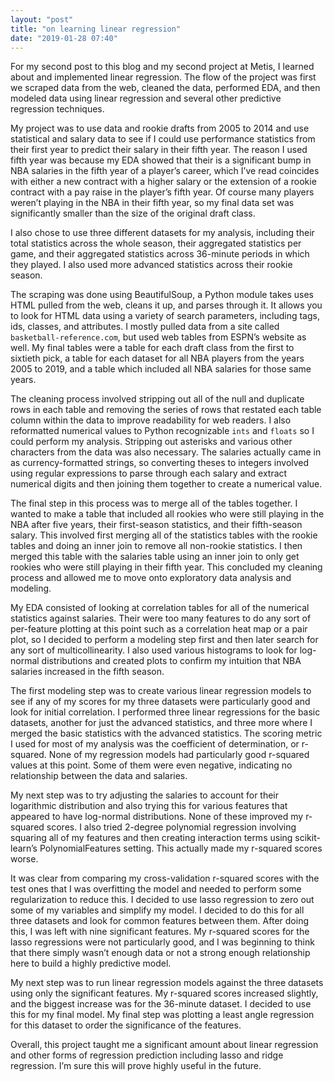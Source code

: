 ```yaml
---
layout: "post"
title: "on learning linear regression"
date: "2019-01-28 07:40"
---
```

For my second post to this blog and my second project at Metis, I learned about and implemented linear regression. The flow of the project was first we scraped data from the web, cleaned the data, performed EDA, and then modeled data using linear regression and several other predictive regression techniques.

My project was to use data and rookie drafts from 2005 to 2014 and use statistical and salary data to see if I could use performance statistics from their first year to predict their salary in their fifth year. The reason I used fifth year was because my EDA showed that their is a significant bump in NBA salaries in the fifth year of a player’s career, which I’ve read coincides with either a new contract with a higher salary or the extension of a rookie contract with a pay raise in the player’s fifth year. Of course many players weren’t playing in the NBA in their fifth year, so my final data set was significantly smaller than the size of the original draft class.

I also chose to use three different datasets for my analysis, including their total statistics across the whole season, their aggregated statistics per game, and their aggregated statistics across 36-minute periods in which they played. I also used more advanced statistics across their rookie season.

The scraping was done using BeautifulSoup, a Python module takes uses HTML pulled from the web, cleans it up, and parses through it. It allows you to look for HTML data using a variety of search parameters, including tags, ids, classes, and attributes. I mostly pulled data from a site called `basketball-reference.com`, but used web tables from ESPN’s website as well. My final tables were a table for each draft class from the first to sixtieth pick, a table for each dataset for all NBA players from the years 2005 to 2019, and a table which included all NBA salaries for those same years.

The cleaning process involved stripping out all of the null and duplicate rows in each table and removing the series of rows that restated each table column within the data to improve readability for web readers. I also reformatted numerical values to Python recognizable `ints` and `floats` so I could perform my analysis. Stripping out asterisks and various other characters from the data was also necessary. The salaries actually came in as currency-formatted strings, so converting theses to integers involved using regular expressions to parse through each salary and extract numerical digits and then joining them together to create a numerical value.

The final step in this process was to merge all of the tables together. I wanted to make a table that included all rookies who were still playing in the NBA after five years, their first-season statistics, and their fifth-season salary. This involved first merging all of the statistics tables with the rookie tables and doing an inner join to remove all non-rookie statistics. I then merged this table with the salaries table using an inner join to only get rookies who were still playing in their fifth year. This concluded my cleaning process and allowed me to move onto exploratory data analysis and modeling.

My EDA consisted of looking at correlation tables for all of the numerical statistics against salaries. Their were too many features to do any sort of per-feature plotting at this point such as a correlation heat map or a pair plot, so I decided to perform a modeling step first and then later search for any sort of multicollinearity. I also used various histograms to look for log-normal distributions and created plots to confirm my intuition that NBA salaries increased in the fifth season.

The first modeling step was to create various linear regression models to see if any of my scores for my three datasets were particularly good and look for initial correlation. I performed three linear regressions for the basic datasets, another for just the advanced statistics, and three more where I merged the basic statistics with the advanced statistics. The scoring metric I used for most of my analysis was the coefficient of determination, or r-squared. None of my regression models had particularly good r-squared values at this point. Some of them were even negative, indicating no relationship between the data and salaries.

My next step was to try adjusting the salaries to account for their logarithmic distribution and also trying this for various features that appeared to have log-normal distributions. None of these improved my r-squared scores. I also tried 2-degree polynomial regression involving squaring all of my features and then creating interaction terms using scikit-learn’s PolynomialFeatures setting. This actually made my r-squared scores worse.

It was clear from comparing my cross-validation r-squared scores with the test ones that I was overfitting the model and needed to perform some regularization to reduce this. I decided to use lasso regression to zero out some of my variables and simplify my model. I decided to do this for all three datasets and look for common features between them. After doing this, I was left with nine significant features. My r-squared scores for the lasso regressions were not particularly good, and I was beginning to think that there simply wasn’t enough data or not a strong enough relationship here to build a highly predictive model.

My next step was to run linear regression models against the three datasets using only the significant features. My r-squared scores increased slightly, and the biggest increase was for the 36-minute dataset. I decided to use this for my final model. My final step was plotting a least angle regression for this dataset to order the significance of the features.

Overall, this project taught me a significant amount about linear regression and other forms of regression prediction including lasso and ridge regression. I’m sure this will prove highly useful in the future.
